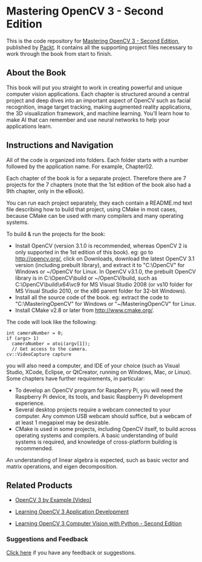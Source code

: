# Mastering OpenCV 3 - Second Edition
This is the code repository for [Mastering OpenCV 3 - Second Edition](https://www.packtpub.com/application-development/mastering-opencv-3-second-edition?utm_source=github&utm_medium=repository&utm_campaign=9781786467171), published by [Packt](https://www.packtpub.com/?utm_source=github). It contains all the supporting project files necessary to work through the book from start to finish.
## About the Book
This book will put you straight to work in creating powerful and unique computer vision applications. Each chapter is structured around a central project and deep dives into an important aspect of OpenCV such as facial recognition, image target tracking, making augmented reality applications, the 3D visualization framework, and machine learning. You’ll learn how to make AI that can remember and use neural networks to help your applications learn.


## Instructions and Navigation
All of the code is organized into folders. Each folder starts with a number followed by the application name. For example, Chapter02.

Each chapter of the book is for a separate project. Therefore there are 7 projects for the 7 chapters (note that the 1st edition of the book also had a 9th chapter, only in the eBook).

You can run each project separately, they each contain a README.md text file describing how to build that project, using CMake in most cases, because CMake can be used with many compilers and many operating systems.

To build & run the projects for the book:
* Install OpenCV (version 3.1.0 is recommended, whereas OpenCV 2 is only supported in the 1st edition of this book). eg: go to http://opencv.org/, click on Downloads, download the latest OpenCV 3.1 version (including prebuilt library), and extract it to "C:\OpenCV" for Windows or ~/OpenCV for Linux. In OpenCV v3.1.0, the prebuilt OpenCV library is in C:\OpenCV\build or ~/OpenCV/build, such as C:\OpenCV\build\x64\vc9 for MS Visual Studio 2008 (or vs10 folder for MS Visual Studio 2010, or the x86 parent folder for 32-bit Windows).
* Install all the source code of the book. eg: extract the code to "C:\MasteringOpenCV" for Windows or "~/MasteringOpenCV" for Linux.
* Install CMake v2.8 or later from http://www.cmake.org/.

The code will look like the following:
```
int cameraNumber = 0;
if (argc> 1)
  cameraNumber = atoi(argv[1]);
  // Get access to the camera.
cv::VideoCapture capture
```

you will also need a computer, and IDE of your choice (such as Visual Studio, XCode, Eclipse, or QtCreator, running on Windows, Mac, or Linux). Some chapters have further requirements, in particular:

* To develop an OpenCV program for Raspberry Pi, you will need the Raspberry Pi device, its tools, and basic Raspberry Pi development experience.
* Several desktop projects require a webcam connected to your computer. Any common USB webcam should suffice, but a webcam of at least 1 megapixel may be desirable.
* CMake is used in some projects, including OpenCV itself, to build across operating systems and compilers. A basic understanding of build systems is required, and knowledge of cross-platform building is recommended.

An understanding of linear algebra is expected, such as basic vector and matrix operations, and eigen decomposition.

## Related Products
* [OpenCV 3 by Example [Video]](https://www.packtpub.com/application-development/opencv-3-example-video?utm_source=github&utm_medium=repository&utm_campaign=9781787287259)

* [Learning OpenCV 3 Application Development](https://www.packtpub.com/application-development/learning-opencv-3-application-development?utm_source=github&utm_medium=repository&utm_campaign=9781784391454)

* [Learning OpenCV 3 Computer Vision with Python - Second Edition](https://www.packtpub.com/application-development/learning-opencv-3-computer-vision-python-second-edition?utm_source=github&utm_medium=repository&utm_campaign=9781785283840)

### Suggestions and Feedback
[Click here](https://docs.google.com/forms/d/e/1FAIpQLSe5qwunkGf6PUvzPirPDtuy1Du5Rlzew23UBp2S-P3wB-GcwQ/viewform) if you have any feedback or suggestions.
